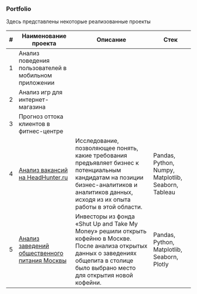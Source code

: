 ### Portfolio
Здесь представлены некоторые реализованные проекты

| #  | Наименование проекта       | Описание                             | Стек                        |
|----|----------------------------|--------------------------------------|-----------------------------|
| 1  |Анализ поведения пользователей в мобильном приложении|                                      |                             |
| 2  |Анализ игр для интернет-магазина|                                      |                             |
| 3  |Прогноз оттока клиентов в фитнес-центре|                                      |                             |
| 4  |[Анализ вакансий на HeadHunter.ru](https://github.com/rusetska/Portfolio/tree/e9ceef6f6e3d6f846af5d484ab07337fc6e0b333/jobs_analysis)|Исследование, позволяющее понять, какие требования предъявляет бизнес к потенциальным кандидатам на позиции бизнес-аналитиков и аналитиков данных, исходя из их опыта работы в этой области.|Pandas, Python, Numpy, Matplotlib, Seaborn, Tableau|
| 5  |[Анализ заведений общественного питания Москвы](https://github.com/rusetska/Portfolio/tree/e9ceef6f6e3d6f846af5d484ab07337fc6e0b333/catering_in_moscow)|Инвесторы из фонда «Shut Up and Take My Money» решили открыть кофейню в Москве. После анализа открытых данных о заведениях общепита в столице было выбрано место для открытия новой кофейни.|Pandas, Python, Matplotlib, Seaborn, Plotly|
